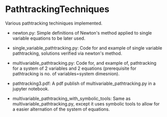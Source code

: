 # PathtrackingTechniques
Various pathtracking techiniques implemented.

- newton.py: Simple definitions of Newton's method applied to single variable equations to be later used.

- single_variable_pathtracking.py: Code for and example of single variable pathtracking, solutions verified via newton's method.

- multivariable_pathtracking.py: Code for, and example of, pathtracking for a system of 2 variables and 2 equations (prerequisite for pathtracking is no. of variables=system dimesnion).

- pathtracking3.pdf: A pdf publish of multivariable_pathtracking.py in a jupyter notebook.

- multivariable_pathtracking_with_symbolic_tools: Same as multivariable_pathtracking.py, except it uses symbolic tools to allow for a easier alternation of the system of equations.
